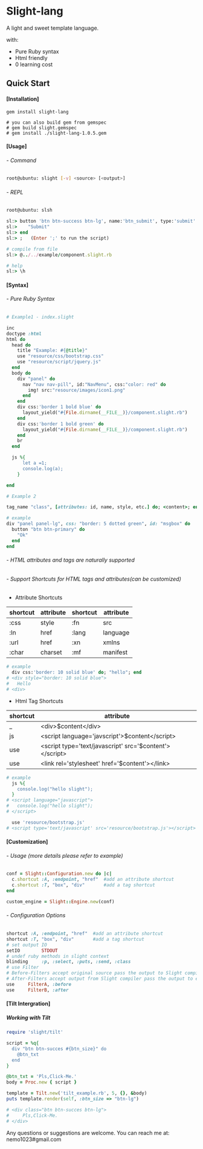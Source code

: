 # Slight-lang
A light and sweet template language.

with:
- Pure Ruby syntax
- Html friendly
- 0 learning cost

## Quick Start
#### [Installation]
```
gem install slight-lang

# you can also build gem from gemspec
# gem build slight.gemspec
# gem install ./slight-lang-1.0.5.gem
```


#### [Usage]

###### - Command
```bash
root@ubuntu: slight [-v] <source> [<output>]
```


###### - REPL
```bash
root@ubuntu: slsh
```
```ruby
sl:> button 'btn btn-success btn-lg', name:'btn_submit', type:'submit' do
sl:>    "Submit"
sl:> end
sl:> ;   (Enter ';' to run the script)

# compile from file
sl:> @../../example/component.slight.rb

# help
sl:> \h
```

#### [Syntax]

###### - Pure Ruby Syntax

```ruby
# Example1 - index.slight

inc
doctype :html
html do
  head do
    title "Example: #{@title}"
    use "resource/css/bootstrap.css"
    use "resource/script/jquery.js"
  end
  body do
    div "panel" do
      nav "nav nav-pill", id:"NavMenu", css:"color: red" do
        img! src:"resource/images/icon1.png"
      end
    end
    div css:'border 1 bold blue' do
      layout_yield("#{File.dirname(__FILE__)}/component.slight.rb")
    end
    div css:'border 1 bold green' do
      layout_yield("#{File.dirname(__FILE__)}/component.slight.rb")
    end
    br
  end

  js %{
      let a =1;
      console.log(a);
    }

end
```

```ruby
# Example 2

tag_name "class", [attributes: id, name, style, etc.] do; <content>; end

# example
div "panel panel-lg", css: "border: 5 dotted green", id: "msgbox" do
  button "btn btn-primary" do
    "Ok"
  end
end
```
###### - HTML attributes and tags are naturally supported

###### - Support Shortcuts for HTML tags and attributes(can be customized)

- Attribute Shortcuts

| shortcut | attribute | shortcut | attribute |
|-------|--------------| -------|--------------|
| :css | style | :fn | src |
| :ln | href | :lang | language |
| :url | href | :xn | xmlns |
| :char | charset | :mf | manifest |

```ruby  
# example
  div css:'border: 10 solid blue' do; "hello"; end
# <div style="border: 10 solid blue">
#   Hello
# <div>
```

- Html Tag Shortcuts

| shortcut | attribute |
|-------|--------------|
| _ | &lt;div&gt;$content&lt;/div&gt; |
| js | &lt;script language='javscript'&gt;$content&lt;/script&gt; |
| use | &lt;script type='text/javascript' src='$content'&gt;&lt;/script&gt; |
| use | &lt;link rel='stylesheet' href='$content'&gt;&lt;/link&gt; |

```ruby
# example
  js %{
    console.log("hello slight");
  }
# <script language="javascript">
#   console.log("hello slight");
# </script>

  use 'resource/bootstrap.js'
# <script type='text/javascript' src='resource/bootstrap.js'></script>
```

#### [Customization]
###### - Usage (more details please refer to example)

```ruby
conf = Slight::Configuration.new do |c|
  c.shortcut :A, :endpoint, "href"  #add an attribute shortcut
  c.shortcut :T, "box", "div"       #add a tag shortcut
end

custom_engine = Slight::Engine.new(conf)
```

###### - Configuration Options

```ruby
shortcut :A, :endpoint, "href"  #add an attribute shortcut
shortcut :T, "box", "div"       #add a tag shortcut
# set output IO
setIO        STDOUT
# undef ruby methods in slight context
blinding     :p, :select, :puts, :send, :class
# use Filter
# Before-Filters accept original source pass the output to Slight compiler.
# After-Filters accept output from Slight compiler pass the output to end user.
use     FilterA, :before
use     FilterB, :after
```

#### [Tilt Intergration]

##### Working with Tilt
```ruby
require 'slight/tilt'

script = %q{
  div "btn btn-succes #{btn_size}" do 
    @btn_txt  
  end
}

@btn_txt = 'Pls,Click-Me.'
body = Proc.new { script }

template = Tilt.new('tilt_example.rb', 5, {}, &body)
puts template.render(self, :btn_size => "btn-lg")

# <div class="btn btn-succes btn-lg">
#     Pls,Click-Me.
# </div>
```


Any questions or suggestions are welcome. You can reach me at: nemo1023#gmail.com
